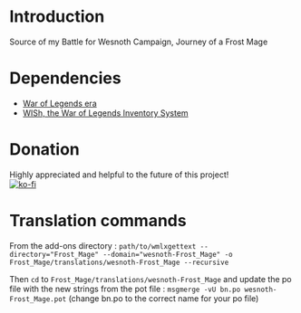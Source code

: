 # Introduction
Source of my Battle for Wesnoth Campaign, Journey of a Frost Mage

# Dependencies
* [War of Legends era](https://github.com/knyghtmare/War_of_Legends)
* [WISh, the War of Legends Inventory System](https://github.com/babaissarkar/WISh)

# Donation
Highly appreciated and helpful to the future of this project!<br/>
[![ko-fi](https://ko-fi.com/img/githubbutton_sm.svg)](https://ko-fi.com/I2I11E85IE)

# Translation commands
From the add-ons directory :
`path/to/wmlxgettext --directory="Frost_Mage" --domain="wesnoth-Frost_Mage" -o Frost_Mage/translations/wesnoth-Frost_Mage --recursive`

Then `cd` to `Frost_Mage/translations/wesnoth-Frost_Mage` and update the po file with the new strings from the pot file :
`msgmerge -vU bn.po wesnoth-Frost_Mage.pot` (change bn.po to the correct name for your po file)
